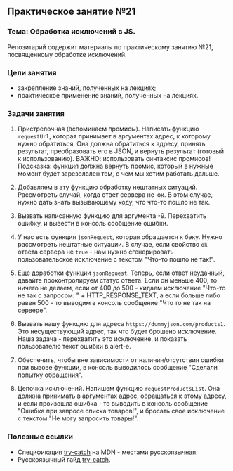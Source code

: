 ## Практическое занятие №21

### Тема: Обработка исключений в JS.

Репозитарий содержит материалы по практическому занятию №21, посвященному обработке исключений.

### Цели занятия
- закрепление знаний, полученных на лекциях;
- практическое применение знаний, полученных на лекциях.

### Задачи занятия
1. Пристрелочная (вспоминаем промисы). Написать функцию `requestUrl`, которая принимает в аргументах адрес, к которому нужно обратиться. Она должна обратиться к адресу, принять результат, преобразовать его в JSON, и вернуть результат (готовый к использованию). ВАЖНО: использовать синтаксис промисов! Подсказка: функция должна вернуть промис, который в нужные момент будет зарезолвлен тем, с чем мы хотим работать дальше.
2. Добавляем в эту функцию обработку нештатных ситуаций. Рассмотреть случай, когда ответ сервера не-ок. В этом случае, нужно дать знать вызывающему коду, что что-то пошло не так.


2. Вызвать написанную функцию для аргумента -9. Перехватить ошибку, и вывести в консоль сообщение ошибки.
3. У нас есть функция `jsonRequest`, которая обращается к бэку. Нужно рассмотреть нештатные ситуации. В случае, если свойство `ok` ответа сервера не `true` - нам нужно сгенерировать пользовательское исключение с текстом "Что-то пошло не так!".
4. Еще доработки функции `jsonRequest`. Теперь, если ответ неудачный, давайте проконтролируем статус ответа. Если он меньше 400, то ничего не делаем, если от 400 до 500 - кидаем исключение "Что-то не так с запросом: " + HTTP_RESPONSE_TEXT, а если больше либо равен 500 - то выводим в консоль сообщение "Что то не так на сервере".
5. Вызвать нашу функцию для адреса `https://dummyjson.com/products1`. Это несуществующий адрес, так что будет брошено исключение. Наша задача - перехватить это исключение, и показать пользователю текст ошибки в alert-е.
6. Обеспечить, чтобы вне зависимости от наличия/отсутствия ошибки при вызове функции, в консоль выводилось сообщение "Сделали попытку обращения".
7. Цепочка исключений. Напишем функцию `requestProductsList`. Она должна принимать в аргументах адрес, обращаться к этому адресу, и если произошла ошибка - то выводить в консоль сообщение "Ошибка при запросе списка товаров!", и бросать свое исключение с текстом "Не могу запросить товары!".

### Полезные ссылки
 - Спецификация [try-catch](https://developer.mozilla.org/ru/docs/Web/JavaScript/Reference/Statements/try...catch) на MDN - местами русскоязычная.
 - Русскоязычный гайд [try-catch](https://learn.javascript.ru/try-catch).